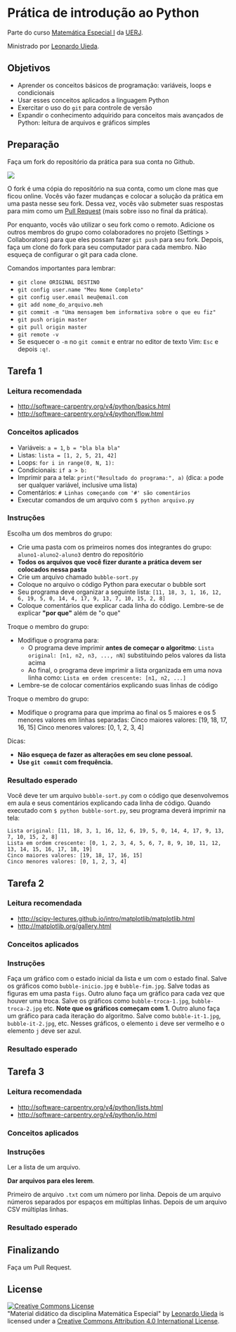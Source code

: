 # Prática de introdução ao Python

Parte do curso
[Matemática Especial I](http://www.leouieda.com/matematica-especial/)
da [UERJ](http://www.uerj.br/).

Ministrado por [Leonardo Uieda](http://www.leouieda.com/).

## Objetivos

* Aprender os conceitos básicos de programação: variáveis, loops e condicionais
* Usar esses conceitos aplicados a linguagem Python
* Exercitar o uso do `git` para controle de versão
* Expandir o conhecimento adquirido para conceitos mais avançados de Python:
  leitura de arquivos e gráficos simples

## Preparação

Faça um fork do repositório da prática para sua conta no Github.

![](https://raw.githubusercontent.com/leouieda/mat-esp-python-intro/master/images/fork-button.jpg)

O fork é uma cópia do repositório na sua conta, como um clone mas que ficou
online.  Vocês vão fazer mudanças e colocar a solução da prática em uma pasta
nesse seu fork.  Dessa vez, vocês vão submeter suas respostas para mim como um
[Pull Request](https://help.github.com/articles/using-pull-requests/) (mais
sobre isso no final da prática).

Por enquanto, vocês vão utilizar o seu fork como o remoto.  Adicione os outros
membros do grupo como colaboradores no projeto (Settings > Collaborators) para
que eles possam fazer `git push` para seu fork.  Depois, faça um clone do fork
para seu computador para cada membro.  Não esqueça de configurar o git para
cada clone.

Comandos importantes para lembrar:

* `git clone ORIGINAL DESTINO`
* `git config user.name "Meu Nome Completo"`
* `git config user.email meu@email.com`
* `git add nome_do_arquivo.meh`
* `git commit -m "Uma mensagem bem informativa sobre o que eu fiz"`
* `git push origin master`
* `git pull origin master`
* `git remote -v`
* Se esquecer o `-m` no `git commit` e entrar no editor de texto Vim: `Esc` e
  depois `:q!`.

## Tarefa 1

### Leitura recomendada

* http://software-carpentry.org/v4/python/basics.html
* http://software-carpentry.org/v4/python/flow.html

### Conceitos aplicados

* Variáveis: `a = 1`, `b = "bla bla bla"`
* Listas: `lista = [1, 2, 5, 21, 42]`
* Loops: `for i in range(0, N, 1):`
* Condicionais: `if a > b:`
* Imprimir para a tela: `print("Resultado do programa:", a)` (dica: `a` pode
  ser qualquer variável, inclusive uma lista)
* Comentários: `# Linhas começando com '#' são comentários`
* Executar comandos de um arquivo com `$ python arquivo.py`

### Instruções

Escolha um dos membros do grupo:

* Crie uma pasta com os primeiros nomes dos integrantes do grupo:
  `aluno1-aluno2-aluno3` dentro do repositório
* **Todos os arquivos que você fizer durante a prática devem ser colocados
  nessa pasta**
* Crie um arquivo chamado `bubble-sort.py`
* Coloque no arquivo o código Python para executar o bubble sort
* Seu programa deve organizar a seguinte lista:
  `[11, 18, 3, 1, 16, 12, 6, 19, 5, 0, 14, 4, 17, 9, 13, 7, 10, 15, 2, 8]`
* Coloque comentários que explicar cada linha do código. Lembre-se de explicar
  **"por que"** além de "o que"

Troque o membro do grupo:

* Modifique o programa para:
  * O programa deve imprimir **antes de começar o algoritmo**:
    `Lista original: [n1, n2, n3, ..., nN]` substituindo pelos valores da lista
    acima
  * Ao final, o programa deve imprimir a lista organizada em uma nova linha
    como: `Lista em ordem crescente: [n1, n2, ...]`
* Lembre-se de colocar comentários explicando suas linhas de código

Troque o membro do grupo:

* Modifique o programa para que imprima ao final os 5 maiores e os 5
  menores valores em linhas separadas:
        Cinco maiores valores: [19, 18, 17, 16, 15]
        Cinco menores valores: [0, 1, 2, 3, 4]

Dicas:

* **Não esqueça de fazer as alterações em seu clone pessoal.**
* **Use `git commit` com frequência.**

### Resultado esperado

Você deve ter um arquivo `bubble-sort.py` com o código que desenvolvemos em
aula e seus comentários explicando cada linha de código.  Quando executado com
`$ python bubble-sort.py`, seu programa deverá imprimir na tela:

    Lista original: [11, 18, 3, 1, 16, 12, 6, 19, 5, 0, 14, 4, 17, 9, 13, 7, 10, 15, 2, 8]
    Lista em ordem crescente: [0, 1, 2, 3, 4, 5, 6, 7, 8, 9, 10, 11, 12, 13, 14, 15, 16, 17, 18, 19]
    Cinco maiores valores: [19, 18, 17, 16, 15]
    Cinco menores valores: [0, 1, 2, 3, 4]


## Tarefa 2

### Leitura recomendada

* http://scipy-lectures.github.io/intro/matplotlib/matplotlib.html
* http://matplotlib.org/gallery.html

### Conceitos aplicados

### Instruções

Faça um gráfico com o estado inicial da lista e um com o estado final.
Salve os gráficos como `bubble-inicio.jpg` e `bubble-fim.jpg`.
Salve todas as figuras em uma pasta `figs`.
Outro aluno faça um gráfico para cada vez que houver uma troca.
Salve os gráficos como `bubble-troca-1.jpg`, `bubble-troca-2.jpg` etc.
**Note que os gráficos começam com 1.**
Outro aluno faça um gráfico para cada iteração do algoritmo.
Salve como `bubble-it-1.jpg`, `bubble-it-2.jpg`, etc.
Nesses gráficos, o elemento `i` deve ser vermelho e o elemento `j` deve ser
azul.

### Resultado esperado

## Tarefa 3

### Leitura recomendada

* http://software-carpentry.org/v4/python/lists.html
* http://software-carpentry.org/v4/python/io.html

### Conceitos aplicados

### Instruções

Ler a lista de um arquivo.

**Dar arquivos para eles lerem**.

Primeiro de arquivo `.txt` com um número por linha.
Depois de um arquivo números separados por espaços em múltiplas linhas.
Depois de um arquivo CSV múltiplas linhas.

### Resultado esperado


## Finalizando

Faça um Pull Request.


## License

<a rel="license" href="http://creativecommons.org/licenses/by/4.0/"><img alt="Creative Commons License" style="border-width:0" src="https://i.creativecommons.org/l/by/4.0/88x31.png" /></a><br /><span xmlns:dct="http://purl.org/dc/terms/" href="http://purl.org/dc/dcmitype/Text" property="dct:title" rel="dct:type">"Material didático da disciplina Matemática Especial"</span>
by <a xmlns:cc="http://creativecommons.org/ns#" href="http://www.leouieda.com/" property="cc:attributionName" rel="cc:attributionURL">Leonardo Uieda</a> is licensed under a
<a rel="license" href="http://creativecommons.org/licenses/by/4.0/">Creative Commons Attribution 4.0 International License</a>.
